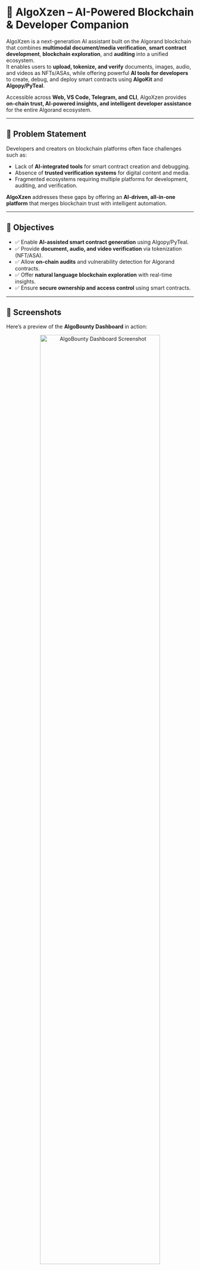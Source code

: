# 🚀 AlgoXzen – AI-Powered Blockchain & Developer Companion

AlgoXzen is a next-generation AI assistant built on the Algorand blockchain that combines **multimodal document/media verification**, **smart contract development**, **blockchain exploration**, and **auditing** into a unified ecosystem.  
It enables users to **upload, tokenize, and verify** documents, images, audio, and videos as NFTs/ASAs, while offering powerful **AI tools for developers** to create, debug, and deploy smart contracts using **AlgoKit** and **Algopy/PyTeal**.

Accessible across **Web, VS Code, Telegram, and CLI**, AlgoXzen provides **on-chain trust, AI-powered insights, and intelligent developer assistance** for the entire Algorand ecosystem.

---

## 🧠 Problem Statement

Developers and creators on blockchain platforms often face challenges such as:
- Lack of **AI-integrated tools** for smart contract creation and debugging.
- Absence of **trusted verification systems** for digital content and media.
- Fragmented ecosystems requiring multiple platforms for development, auditing, and verification.

**AlgoXzen** addresses these gaps by offering an **AI-driven, all-in-one platform** that merges blockchain trust with intelligent automation.

---

## 🎯 Objectives

- ✅ Enable **AI-assisted smart contract generation** using Algopy/PyTeal.
- ✅ Provide **document, audio, and video verification** via tokenization (NFT/ASA).
- ✅ Allow **on-chain audits** and vulnerability detection for Algorand contracts.
- ✅ Offer **natural language blockchain exploration** with real-time insights.
- ✅ Ensure **secure ownership and access control** using smart contracts.

---

## 📸 Screenshots

Here’s a preview of the **AlgoBounty Dashboard** in action:

<p align="center">
  <img src="./projects/task_bountys-frontend/public/Task Bounty Dashboard.png" alt="AlgoBounty Dashboard Screenshot" width="80%">
</p>

## 🌟 Key Features

### 📄 1. Document & Media Verification
- Upload PDFs, Word files, images, audio, or video.
- Tokenize and store unique file hashes as NFTs/ASAs on Algorand.
- Verify authenticity, timestamp, and ownership on-chain.
- Generate **QR codes** for certificate or contract validation.
- AI-powered summarization, keyword extraction, and metadata analysis.

---

### 🤖 2. Smart Contract Developer Assistant
- Generate templates for **ARC4, ASA, DAO, and Escrow** contracts.
- AI-assisted debugging and optimization for PyTeal/Algopy code.
- Convert Python/JS snippets into deployable smart contracts.
- Explains **Algorand SDK usage** and ARC standards in plain language.
- Integrates with **VS Code, Telegram, and CLI** for seamless support.

---

### 🔍 3. Blockchain Explorer & Query Bot
- Use **natural language queries** such as:
  - “Show last 5 transactions of wallet X.”
  - “Which smart contracts interacted with ASA 123?”
- Filter and search by wallet, NFTs, dApps, or DAOs.
- Receive alerts for **suspicious or high-value movements**.
- Export blockchain insights as **CSV/JSON** for analytics.

---

### 🧾 4. Smart Contract Auditor
- Automated **security scanning** for PyTeal/Algopy contracts.
- Detects **vulnerabilities, logic flaws, and fee inefficiencies**.
- Generates **comprehensive audit reports**.
- Integrates with **CI/CD pipelines** for continuous security validation.

---

### 🔑 5. Ownership, Access Control & Monetization
- Issue **verified certificates, contracts, or digital assets** as NFTs.
- Manage **access rights** and revocations via smart contracts.
- Enable **collaborative sharing** with role-based permissions.
- Support for **licensing and monetization** of verified content.

---

## ⚙️ Tech Stack

### 🌐 Frontend
- **React JS** for web interface  
- **Tailwind CSS** for responsive design  
- **Pera Wallet SDK** for wallet integration  
- **IPFS** for decentralized storage  
- **Telegram Bot API** for chat-based access  

### 🧠 Backend & AI Layer
- **Python (FastAPI)** for server logic  
- **OpenAI / Vertex AI APIs** for LLM-powered responses  
- **LangChain** for AI workflow orchestration  
- **Pinecone / Chroma** for vector search and embeddings  

### 🔗 Blockchain Layer
- **Algorand Smart Contracts (ASC1)** using **Algopy/PyTeal**  
- **AlgoKit** for project scaffolding, deployment, and testing  
- **Algorand SDK** for wallet and contract interactions  

---

## 🧪 Functional Modules

| **Module**          | **Functionality**                                        |
| -------------------- | -------------------------------------------------------- |
| File Upload          | Upload & tokenize document/media as NFT/ASA             |
| Verification Engine  | Verify authenticity, timestamp, and ownership on-chain  |
| AI Assistant         | Generate & explain smart contract code                  |
| Blockchain Explorer  | Natural language blockchain data querying               |
| Auditor              | Detect vulnerabilities & generate audit reports         |
| Access Control       | Role-based sharing and permission management            |
| Monetization         | Enable content licensing & revenue generation           |

---

## 🧾 Prerequisites

Before running the project locally, ensure you have:

- [Node.js](https://nodejs.org/) ≥ v16  
- [Python](https://www.python.org/) ≥ v3.10  
- [AlgoKit](https://github.com/algorandfoundation/algokit-cli)  
- [Pera Wallet](https://perawallet.app/) (Mobile/Extension)  
- Git installed  

---

## ⚡ Installation Steps

**Clone the repository:**
```bash
git clone https://github.com/RohithNai537/AlgoXzen.git
cd AlgoXzen
